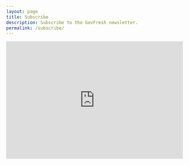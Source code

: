 ```yaml
---
layout: page
title: Subscribe
description: Subscribe to the GovFresh newsletter.
permalink: /subscribe/
---
```


<iframe src="https://govfresh.substack.com/embed" width="480" height="320" frameborder="0" scrolling="no"></iframe>
